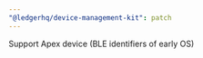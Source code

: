 ```yaml
---
"@ledgerhq/device-management-kit": patch
---
```


Support Apex device (BLE identifiers of early OS)
